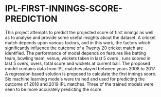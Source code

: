 # IPL-FIRST-INNINGS-SCORE-PREDICTION
This project attempts to predict the projected score of first innings as well as to analyse and provide some useful insights about the dataset. A cricket match depends upon various factors, and in this work, the factors which significantly influence the outcome of a Twenty 20 cricket match are identified. The performance of model depends on features like batting team, bowling team, venue, wickets taken in last 5 overs , runs scored in last 5 overs, overs, total score and wickets at current ball. The proposed model contains data from IPL matches played between years 2008 to 2017. A regression based solution is proposed to calculate the first innings score. Six machine learning models were trained and used for predicting the outcome of 2018 and 2019 IPL matches. Three of the trained models were seen to be more accurately predicting the score.
